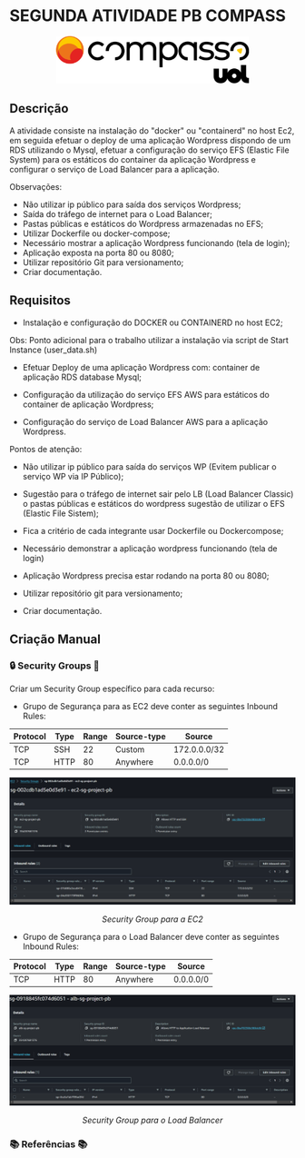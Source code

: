 # SEGUNDA ATIVIDADE PB COMPASS


<div align="center">
  <img src="./src/img/logo_uol_compass.png" width="340px">
</div>

## Descrição

A atividade consiste na instalação do "docker" ou "containerd" no host Ec2, em seguida efetuar o deploy de uma aplicação Wordpress dispondo de um RDS utilizando o Mysql, efetuar a configuração do serviço EFS (Elastic File System) para os estáticos do container da aplicação Wordpress e configurar o serviço de Load Balancer para a aplicação.

Observações:
- Não utilizar ip público para saída dos serviços Wordpress;
- Saída do tráfego de internet para o Load Balancer;
- Pastas públicas e estáticos do Wordpress armazenadas no EFS;
- Utilizar Dockerfile ou docker-compose;
- Necessário mostrar a aplicação Wordpress funcionando (tela de login);
- Aplicação exposta na porta 80 ou 8080;
- Utilizar repositório Git para versionamento;
- Criar documentação.

## Requisitos 

- Instalação e configuração do DOCKER ou CONTAINERD no host EC2;

Obs: Ponto adicional para o trabalho 
utilizar a instalação via script de 
Start Instance (user_data.sh)

- Efetuar Deploy de uma aplicação Wordpress com: container de aplicação RDS database Mysql;

- Configuração da utilização do serviço EFS AWS para estáticos do container de aplicação Wordpress;

- Configuração do serviço de Load Balancer AWS para a aplicação Wordpress.

Pontos de atenção:
- Não utilizar ip público para saída do serviços WP (Evitem publicar o serviço WP via IP Público);
- Sugestão para o tráfego de internet sair pelo LB  (Load Balancer Classic) o pastas públicas e estáticos  do wordpress sugestão de utilizar o EFS (Elastic File Sistem);
- Fica a critério de cada integrante usar Dockerfile  ou Dockercompose;

- Necessário demonstrar a aplicação wordpress  funcionando (tela de login)
- Aplicação Wordpress precisa estar rodando na porta 80 ou 8080;
- Utilizar repositório git para versionamento;
- Criar documentação.


## Criação Manual

### 🔒 Security Groups 🔑
Criar um Security Group específico para cada recurso:

+  Grupo de Segurança para as EC2 deve conter as seguintes Inbound Rules:

  |Protocol| Type | Range | Source-type | Source     |
  |--------|------|-------|-------------|------------|
  |TCP     |SSH   |22     |Custom       |172.0.0.0/32|
  |TCP     |HTTP  |80     |Anywhere     |0.0.0.0/0   |

<div align="center">
  <img src="./src/img/steps/sg-001.png" alt="Security Group para a EC2" width="850px">
   <p><em>Security Group para a EC2</em></p>
</div>

+  Grupo de Segurança para o Load Balancer deve conter as seguintes Inbound Rules:

  |Protocol| Type | Range | Source-type | Source     |
  |--------|------|-------|-------------|------------|
  |TCP     |HTTP  |80     |Anywhere     |0.0.0.0/0   |

<div align="center">
  <img src="./src/img/steps/sg-002.png" alt="Security Group para a EC2" width="850px">
   <p><em>Security Group para o Load Balancer</em></p>
</div>



### 📚 Referências 📚